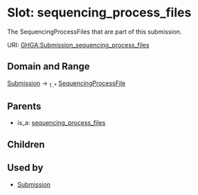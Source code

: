 
# Slot: sequencing_process_files


The SequencingProcessFiles that are part of this submission.

URI: [GHGA:Submission_sequencing_process_files](https://w3id.org/GHGA/Submission_sequencing_process_files)


## Domain and Range

[Submission](Submission.md) &#8594;  <sub>1..\*</sub> [SequencingProcessFile](SequencingProcessFile.md)

## Parents

 *  is_a: [sequencing_process_files](sequencing_process_files.md)

## Children


## Used by

 * [Submission](Submission.md)
